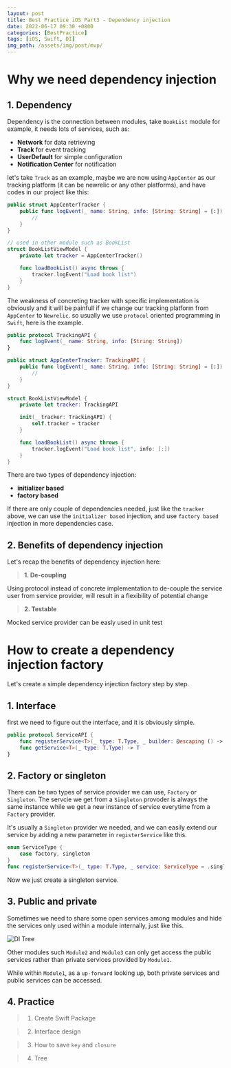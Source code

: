 ```yaml
---
layout: post
title: Best Practice iOS Part3 - Dependency injection
date: 2022-06-17 09:30 +0800
categories: [BestPractice]
tags: [iOS, Swift, DI]
img_path: /assets/img/post/mvp/
---
```


# Why we need dependency injection

## 1. Dependency

Dependency is the connection between modules, take `BookList` module for example, it needs lots of services, such as:
- **Network** for data retrieving
- **Track** for event tracking
- **UserDefault** for simple configuration
- **Notification Center** for notification

let's take `Track` as an example, maybe we are now using `AppCenter` as our tracking platform (it can be newrelic or any other platforms), and have codes in our project like this:
```swift
public struct AppCenterTracker {
    public func logEvent(_ name: String, info: [String: String] = [:]) {
        //
    }
}

// used in other module such as BookList
struct BookListViewModel {
    private let tracker = AppCenterTracker()

    func loadBookList() async throws {
        tracker.logEvent("Load book list")
    }
}

```

The weakness of concreting tracker with specific implementation is obviously and it will be painfull if we change our tracking platform from `AppCenter` to `Newrelic`. so usually we use `protocol` oriented programming in `Swift`, here is the example.
```swift
public protocol TrackingAPI {
    func logEvent(_ name: String, info: [String: String])
}

public struct AppCenterTracker: TrackingAPI {
    public func logEvent(_ name: String, info: [String: String] = [:]) {
        //
    }
}

struct BookListViewModel {
    private let tracker: TrackingAPI

    init(_ tracker: TrackingAPI) {
        self.tracker = tracker
    }

    func loadBookList() async throws {
        tracker.logEvent("Load book list", info: [:])
    }
}

```

There are two types of dependency injection:
- **initializer based**
- **factory based**

If there are only couple of dependencies needed, just like the `tracker` above, we can use the `initializer based` injection, and use `factory based` injection in more dependencies case.

## 2. Benefits of dependency injection

Let's recap the benefits of dependency injection here:

> **1. De-coupling**

Using protocol instead of concrete implementation to de-couple the service user from service provider, will result in a flexibility of potential change

> **2. Testable**

Mocked service provider can be easly used in unit test

# How to create a dependency injection factory

Let's create a simple dependency injection factory step by step.

## 1. Interface

first we need to figure out the interface, and it is obviously simple.
```swift
public protocol ServiceAPI {
    func registerService<T>(_ type: T.Type, _ builder: @escaping () -> T)
    func getService<T>(_ type: T.Type) -> T
}
```

## 2. Factory or singleton

There can be two types of service provider we can use, `Factory` or `Singleton`. The servcie we get from a `Singleton` provoder is always the same instance while we get a new instance of service everytime from a `Factory` provider.

It's usually a `Singleton` provider we needed, and we can easily extend our service by adding a new parameter in `registerService` like this.
```swift
enum ServiceType {
    case factory, singleton
}
func registerService<T>(_ type: T.Type, _ service: ServiceType = .singleton, _ builder: @escaping () -> T)
```

Now we just create a singleton service.

## 3. Public and private

Sometimes we need to share some open services among modules and hide the services only used within a module internally, just like this.

![DI Tree](di-tree.png)

Other modules such `Module2` and `Module3` can only get access the public services rather than private services provided by `Module1`.

While within `Module1`, as a `up-forward` looking up, both private services and public services can be accessed.

## 4. Practice

> 1. Create Swift Package

> 2. Interface design

> 3. How to save `key` and `closure`

> 4. Tree


